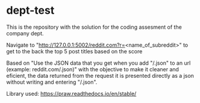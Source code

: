 # dept-test
This is the repository with the solution for the coding assesment of the company dept. 

Navigate to "http://127.0.0.1:5002/reddit.com?r=<name_of_subreddit>" to get to the back the top 5 post titles based on the score

Based on "Use the JSON data that you get when you add "/.json" to an url (example: reddit.com/.json)" with the objective to make it cleaner and eficient, the data returned from the request it is presented directly as a json without writing and entering "/.json". 

Library used: https://praw.readthedocs.io/en/stable/
